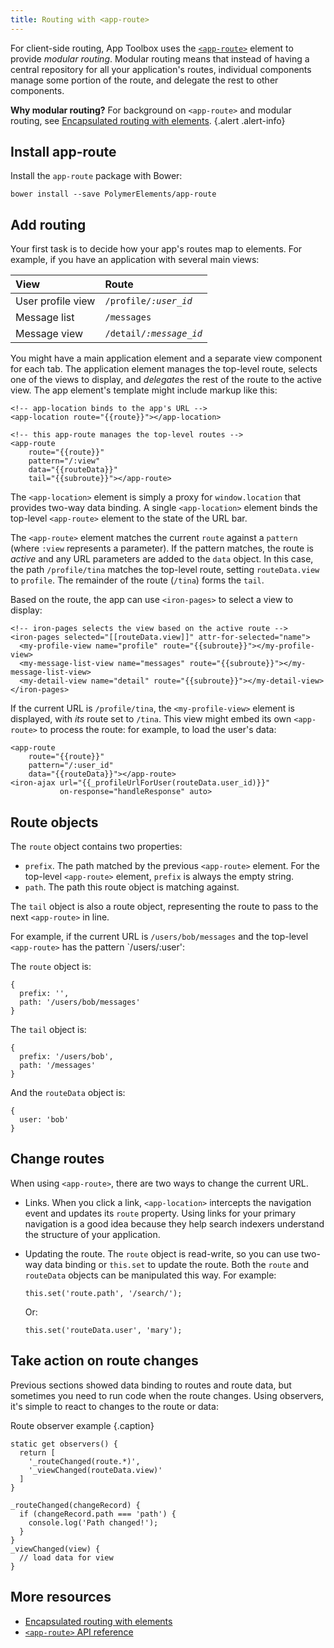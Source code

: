 ```yaml
---
title: Routing with <app-route>
---
```


<!-- toc -->

For client-side routing, App Toolbox uses the
[`<app-route>`](https://www.webcomponents.org/element/PolymerElements/app-route) element to provide
_modular routing_. Modular routing means that instead of having a central repository for all your
application's routes, individual components manage some portion of the route, and delegate the rest
to other components.

**Why modular routing?** For background on `<app-route>` and modular routing, see
[Encapsulated routing with elements](/blog/routing).
{.alert .alert-info}

## Install app-route

Install the `app-route` package with Bower:

    bower install --save PolymerElements/app-route

## Add routing

Your first task is to decide how your app's routes map to elements. For example, if you have an
application with several main views:

| View | Route |
| :--- | :---- |
| User profile view | <code>/profile/<var>:user_id</var></code> |
| Message list | <code>/messages</code> |
| Message view | <code>/detail/<var>:message_id</var></code> |

You might have a main application element and a separate view component for each tab. The application
element manages the top-level route, selects one of the views to display, and _delegates_ the rest
of the route to the active view. The app element's template might include markup like this:

```
<!-- app-location binds to the app's URL -->
<app-location route="{{route}}"></app-location>

<!-- this app-route manages the top-level routes -->
<app-route
    route="{{route}}"
    pattern="/:view"
    data="{{routeData}}"
    tail="{{subroute}}"></app-route>
```

The `<app-location>` element is simply a proxy for `window.location` that provides two-way data
binding. A single `<app-location>` element binds the top-level `<app-route>` element to the state of
the URL bar.

The `<app-route>` element matches the current `route` against a `pattern` (where `:view` represents
a parameter). If the pattern matches, the route is _active_ and any URL parameters are added to the
`data` object. In this case, the path `/profile/tina` matches the top-level route, setting
`routeData.view` to `profile`. The remainder of the route (`/tina`) forms the `tail`.

Based on the route, the app can use `<iron-pages>` to select a view to display:

```
<!-- iron-pages selects the view based on the active route -->
<iron-pages selected="[[routeData.view]]" attr-for-selected="name">
  <my-profile-view name="profile" route="{{subroute}}"></my-profile-view>
  <my-message-list-view name="messages" route="{{subroute}}"></my-message-list-view>
  <my-detail-view name="detail" route="{{subroute}}"></my-detail-view>
</iron-pages>
```

If the current URL is `/profile/tina`, the `<my-profile-view>` element is displayed, with _its_
route set to `/tina`. This view might embed its own `<app-route>` to process the route: for example,
to load the user's data:

```
<app-route
    route="{{route}}"
    pattern="/:user_id"
    data="{{routeData}}"></app-route>
<iron-ajax url="{{_profileUrlForUser(routeData.user_id)}}"
           on-response="handleResponse" auto>
```


## Route objects

The `route` object contains two properties:

-   `prefix`. The path matched by the previous `<app-route>` element. For the
    top-level `<app-route>` element, `prefix` is always the empty string.
-   `path`. The path this route object is matching against.

The `tail` object is also a route object, representing the route to pass to the
next `<app-route>` in line.

For example, if the current URL is `/users/bob/messages` and the top-level
`<app-route>` has the pattern `/users/:user':

The `route` object is:

    {
      prefix: '',
      path: '/users/bob/messages'
    }

The `tail` object is:

    {
      prefix: '/users/bob',
      path: '/messages'
    }

And the `routeData` object is:

    {
      user: 'bob'
    }

## Change routes

When using `<app-route>`, there are two ways to change the current URL.

-   Links. When you click a link, `<app-location>` intercepts the navigation
    event and updates its `route` property. Using links for your primary
    navigation is a good idea because they help search indexers understand the
    structure of your application.

-   Updating the route. The `route` object is read-write, so you can use
    two-way data binding or `this.set` to update the route. Both the `route`
    and `routeData` objects can be manipulated this way. For example:

    `this.set('route.path', '/search/');`

    Or:

    `this.set('routeData.user', 'mary');`

## Take action on route changes

Previous sections showed data binding to routes and route data, but sometimes you need to run code
when the route changes. Using observers, it's simple to react to changes to the route or data:

Route observer example {.caption}

```
static get observers() {
  return [
    '_routeChanged(route.*)',
    '_viewChanged(routeData.view)'
  ]
}

_routeChanged(changeRecord) {
  if (changeRecord.path === 'path') {
    console.log('Path changed!');
  }
}
_viewChanged(view) {
  // load data for view
}
```

## More resources

-   [Encapsulated routing with elements](/blog/routing)
-   [`<app-route>`
    API reference](https://www.webcomponents.org/element/PolymerElements/app-route)

